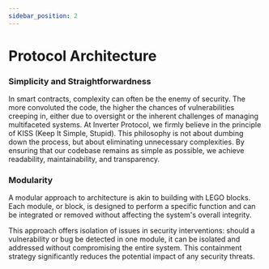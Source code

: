 ```yaml
---
sidebar_position: 2
---
```


# Protocol Architecture

### Simplicity and Straightforwardness

In smart contracts, complexity can often be the enemy of security. The more convoluted the code, the higher the chances of vulnerabilities creeping in, either due to oversight or the inherent challenges of managing multifaceted systems.
At Inverter Protocol, we firmly believe in the principle of KISS (Keep It Simple, Stupid). This philosophy is not about dumbing down the process, but about eliminating unnecessary complexities. By ensuring that our codebase remains as simple as possible, we achieve readability, maintainability, and transparency.

### Modularity

A modular approach to architecture is akin to building with LEGO blocks. Each module, or block, is designed to perform a specific function and can be integrated or removed without affecting the system's overall integrity.

This approach offers isolation of issues in security interventions: should a vulnerability or bug be detected in one module, it can be isolated and addressed without compromising the entire system. This containment strategy significantly reduces the potential impact of any security threats.
